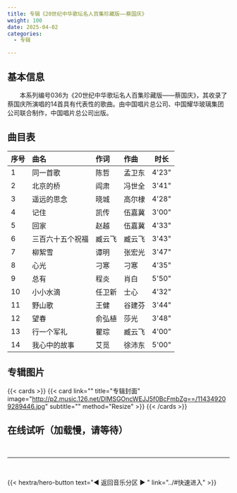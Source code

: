 ```yaml
---
title: 专辑《20世纪中华歌坛名人百集珍藏版——蔡国庆》
weight: 100
date: 2025-04-02
categories:
  - 专辑

---
```



## 基本信息

　　本系列编号036为《20世纪中华歌坛名人百集珍藏版——蔡国庆》，其收录了蔡国庆所演唱的14首具有代表性的歌曲。由中国唱片总公司、中国耀华玻璃集团公司联合制作，中国唱片总公司出版。

## 曲目表

|序号|曲名|作词|作曲|时长|
|:-----|:-----|:-----|:-----|:-----:|
|1|同一首歌|陈哲|孟卫东|4'23"|
|2|北京的桥|阎肃|冯世全|3'41"|
|3|遥远的思念|晓城|高尔棣|4'28"|
|4|记住|凯传|伍嘉冀|3'00"|
|5|回家|赵越|伍嘉冀|4'33"|
|6|三百六十五个祝福|臧云飞|臧云飞|3'43"|
|7|柳絮雪|谭明|张宏光|3'47"|
|8|心光|刁寒|刁寒|4'35"|
|9|总有|程炎|肖白|5'50"|
|10|小小水滴|任卫新|士心|4'32"|
|11|野山歌|王健|谷建芬|3'44"|
|12|望春|俞弘植|莎光|3'48"|
|13|行一个军礼|瞿琮|臧云飞|4'00"|
|14|我心中的故事|艾觅|徐沛东|5'00"|




## 专辑图片

{{< cards >}}
  {{< card link="" title="专辑封面" image="http://p2.music.126.net/DlMSGOncWEJJ5f0BcFmbZg==/114349209289446.jpg" subtitle="" method="Resize" >}}
{{< /cards >}}


## 在线试听（加载慢，请等待）

<meting-js
    server="tencent"
    type="album"
    id="002zuJ0Q1tC9Fo">
</meting-js>


<br>
<hr>
<br>

{{< hextra/hero-button text="◀ 返回音乐分区 ▶ " link="../#快速进入" >}}